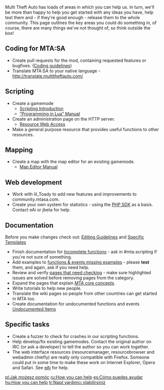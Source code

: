 Multi Theft Auto has loads of areas in which you can help us. In turn, we'll be more than happy to help you get started with any ideas you have, help test them and - if they're good enough - release them to the whole community. This page outlines the key areas you could do something in, of course, there are many things we've not thought of, so think outside the box!

Coding for MTA:SA
-----------------

-   Create pull requests for the mod, containing requested features or bugfixes. ([Coding guidelines](/docs/Coding_guidelines.md "wikilink"))
-   Translate MTA:SA to your native language - <http://translate.multitheftauto.com/>

Scripting
---------

-   Create a gamemode
    -   [Scripting Introduction](/docs/Scripting_Introduction.md "wikilink")
    -   [“Programming in Lua” Manual](http://www.lua.org/pil/index.html)
-   Create an administration page on the HTTP server.
    -   [Resource Web Access](/docs/Resource_Web_Access.md "wikilink")
-   Make a general purpose resource that provides useful functions to other resources.

Mapping
-------

-   Create a map with the map editor for an existing gamemode.
    -   [Map Editor Manual](/docs/Resource:Editor.md "wikilink")

Web development
---------------

-   Work with lil\_Toady to add new features and improvements to community.mtasa.com.
-   Create your own system for statistics - using the [PHP SDK](/docs/PHP_SDK.md "wikilink") as a basis. Contact eAi or jbeta for help.

Documentation
-------------

Before you make changes check out: [Editing Guidelines](/docs/Help:Editing_Guidelines.md "wikilink") and [Specific Templates](/Help:MTA_Wiki_Specific_Templates.md "wikilink")

-   Finish documentation for [Incomplete functions](/docs/:Category:Incomplete.md "wikilink") - ask in \#mta.scripting if you're not sure of something.
-   Add examples to [functions & events missing examples](/docs/:Category:Needs_Example.md "wikilink") - please **test** them, and again, ask if you need help.
-   Review and verify [pages that need checking](/docs/:Category:Needs_Checking.md "wikilink") - make sure highlighted issues are solved before removing pages from the category.
-   Expand the pages that explain [MTA core concepts](/docs/:Category:Scripting_Concepts.md "wikilink").
-   Write tutorials to help new people.
-   Translate the wiki pages so people from other countries can get started in MTA too.
-   Create documentation for undocumented functions and events [Undocumented Items](/docs/Undocumented_Items.md "wikilink")

Specific tasks
--------------

-   Create a fuzzer to check for crashes in our scripting functions.
-   Help develop/fix existing gamemodes. Contact the original author on IRC (or ask a developer) to tell the author so you can work together.
-   The web interface resources (resourcemanager, resourcebrowser and webadmin chiefly) are really only compatible with Firefox. Someone could put in some time to make these work on Internet Explorer, Opera and Safari. See [eAi](/docs/User_talk:EAi.md "wikilink") for help.

[pl:Jak możesz pomóc](/docs/pl:Jak_możesz_pomóc.md "wikilink") [ru:How you can help](/ru:How_you_can_help.md "wikilink") [es:Cómo puedes ayudar](/es:Cómo_puedes_ayudar.md "wikilink") [hu:How you can help](/hu:How_you_can_help.md "wikilink") [tr:Nasıl yardımcı olabilirsiniz](/tr:Nasıl_yardımcı_olabilirsiniz.md "wikilink")
